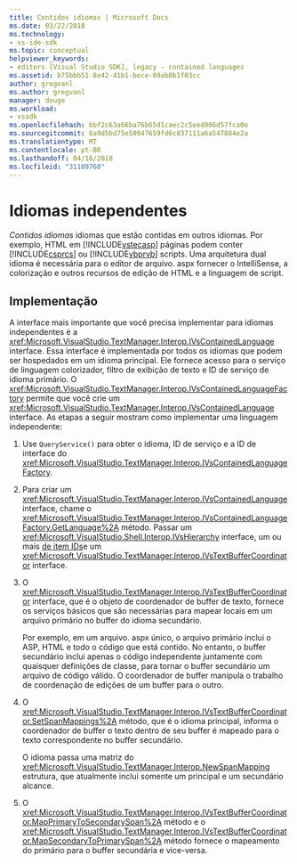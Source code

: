 ```yaml
---
title: Contidos idiomas | Microsoft Docs
ms.date: 03/22/2018
ms.technology:
- vs-ide-sdk
ms.topic: conceptual
helpviewer_keywords:
- editors [Visual Studio SDK], legacy - contained languages
ms.assetid: b75bbb51-8e42-41b1-bece-09ab0b1f03cc
author: gregvanl
ms.author: gregvanl
manager: douge
ms.workload:
- vssdk
ms.openlocfilehash: bbf2c63a66ba76b65d1caec2c5eed006d57fca0e
ms.sourcegitcommit: 6a9d5bd75e50947659fd6c837111a6a547884e2a
ms.translationtype: MT
ms.contentlocale: pt-BR
ms.lasthandoff: 04/16/2018
ms.locfileid: "31109760"
---
```

# <a name="contained-languages"></a>Idiomas independentes

*Contidos idiomas* idiomas que estão contidas em outros idiomas. Por exemplo, HTML em [!INCLUDE[vstecasp](../code-quality/includes/vstecasp_md.md)] páginas podem conter [!INCLUDE[csprcs](../data-tools/includes/csprcs_md.md)] ou [!INCLUDE[vbprvb](../code-quality/includes/vbprvb_md.md)] scripts. Uma arquitetura dual idioma é necessária para o editor de arquivo. aspx fornecer o IntelliSense, a colorização e outros recursos de edição de HTML e a linguagem de script.

## <a name="implementation"></a>Implementação

A interface mais importante que você precisa implementar para idiomas independentes é a <xref:Microsoft.VisualStudio.TextManager.Interop.IVsContainedLanguage> interface. Essa interface é implementada por todos os idiomas que podem ser hospedados em um idioma principal. Ele fornece acesso para o serviço de linguagem colorizador, filtro de exibição de texto e ID de serviço de idioma primário. O <xref:Microsoft.VisualStudio.TextManager.Interop.IVsContainedLanguageFactory> permite que você crie um <xref:Microsoft.VisualStudio.TextManager.Interop.IVsContainedLanguage> interface. As etapas a seguir mostram como implementar uma linguagem independente:

1.  Use `QueryService()` para obter o idioma, ID de serviço e a ID de interface do <xref:Microsoft.VisualStudio.TextManager.Interop.IVsContainedLanguageFactory>.

2.  Para criar um <xref:Microsoft.VisualStudio.TextManager.Interop.IVsContainedLanguage> interface, chame o <xref:Microsoft.VisualStudio.TextManager.Interop.IVsContainedLanguageFactory.GetLanguage%2A> método. Passar um <xref:Microsoft.VisualStudio.Shell.Interop.IVsHierarchy> interface, um ou mais [de item IDs](<xref:Microsoft.VisualStudio.VSConstants.VSITEMID>)e um <xref:Microsoft.VisualStudio.TextManager.Interop.IVsTextBufferCoordinator> interface.

3.  O <xref:Microsoft.VisualStudio.TextManager.Interop.IVsTextBufferCoordinator> interface, que é o objeto de coordenador de buffer de texto, fornece os serviços básicos que são necessárias para mapear locais em um arquivo primário no buffer do idioma secundário.

     Por exemplo, em um arquivo. aspx único, o arquivo primário inclui o ASP, HTML e todo o código que está contido. No entanto, o buffer secundário inclui apenas o código independente juntamente com quaisquer definições de classe, para tornar o buffer secundário um arquivo de código válido. O coordenador de buffer manipula o trabalho de coordenação de edições de um buffer para o outro.

4.  O <xref:Microsoft.VisualStudio.TextManager.Interop.IVsTextBufferCoordinator.SetSpanMappings%2A> método, que é o idioma principal, informa o coordenador de buffer o texto dentro de seu buffer é mapeado para o texto correspondente no buffer secundário.

     O idioma passa uma matriz do <xref:Microsoft.VisualStudio.TextManager.Interop.NewSpanMapping> estrutura, que atualmente inclui somente um principal e um secundário alcance.

5.  O <xref:Microsoft.VisualStudio.TextManager.Interop.IVsTextBufferCoordinator.MapPrimaryToSecondarySpan%2A> método e o <xref:Microsoft.VisualStudio.TextManager.Interop.IVsTextBufferCoordinator.MapSecondaryToPrimarySpan%2A> método fornece o mapeamento do primário para o buffer secundária e vice-versa.